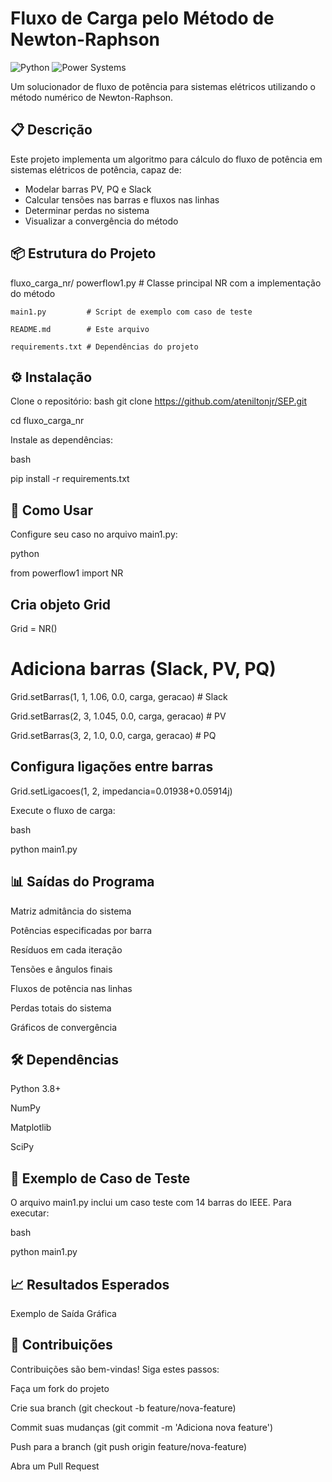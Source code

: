 # Fluxo de Carga pelo Método de Newton-Raphson

![Python](https://img.shields.io/badge/Python-3.8%2B-blue)
![Power Systems](https://img.shields.io/badge/Power-Systems-orange)

Um solucionador de fluxo de potência para sistemas elétricos utilizando o método numérico de Newton-Raphson.

## 📋 Descrição

Este projeto implementa um algoritmo para cálculo do fluxo de potência em sistemas elétricos de potência, capaz de:
- Modelar barras PV, PQ e Slack
- Calcular tensões nas barras e fluxos nas linhas
- Determinar perdas no sistema
- Visualizar a convergência do método

## 📦 Estrutura do Projeto
fluxo_carga_nr/
    powerflow1.py    # Classe principal NR com a implementação do método

    main1.py         # Script de exemplo com caso de teste

    README.md        # Este arquivo

    requirements.txt # Dependências do projeto


## ⚙️ Instalação

Clone o repositório:
bash
git clone https://github.com/ateniltonjr/SEP.git

cd fluxo_carga_nr

Instale as dependências:

bash

pip install -r requirements.txt

## 🚀 Como Usar

Configure seu caso no arquivo main1.py:

python

from powerflow1 import NR

## Cria objeto Grid
Grid = NR()

# Adiciona barras (Slack, PV, PQ)
Grid.setBarras(1, 1, 1.06, 0.0, carga, geracao)  # Slack

Grid.setBarras(2, 3, 1.045, 0.0, carga, geracao)  # PV

Grid.setBarras(3, 2, 1.0, 0.0, carga, geracao)    # PQ

## Configura ligações entre barras
Grid.setLigacoes(1, 2, impedancia=0.01938+0.05914j)

Execute o fluxo de carga:

bash

python main1.py

## 📊 Saídas do Programa

Matriz admitância do sistema

Potências especificadas por barra

Resíduos em cada iteração

Tensões e ângulos finais

Fluxos de potência nas linhas

Perdas totais do sistema

Gráficos de convergência

## 🛠️ Dependências

Python 3.8+

NumPy

Matplotlib

SciPy

## 📌 Exemplo de Caso de Teste
O arquivo main1.py inclui um caso teste com 14 barras do IEEE. Para executar:

bash

python main1.py

## 📈 Resultados Esperados

Exemplo de Saída Gráfica

## 🤝 Contribuições
Contribuições são bem-vindas! Siga estes passos:

Faça um fork do projeto

Crie sua branch (git checkout -b feature/nova-feature)

Commit suas mudanças (git commit -m 'Adiciona nova feature')

Push para a branch (git push origin feature/nova-feature)

Abra um Pull Request
